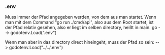 ### .env
Muss immer der Pfad angegeben werden, von dem aus man startet. Wenn man mit dem Command "go run ./cmd/api", also aus dem Root startet, ist der Pfad relativ gesehen, also er liegt im selben directory, heißt in main. go --> godotenv.Load(".env")

Wenn man aber in das directory direct hineingeht, muss der Pfad so sein:
--> godotenv.Load("../../.env") 